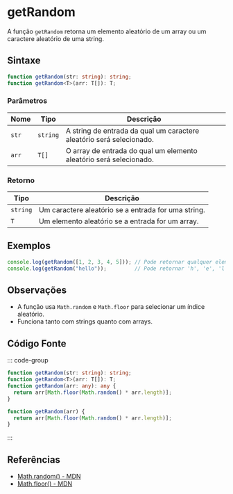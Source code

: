 # getRandom

A função `getRandom` retorna um elemento aleatório de um array ou um caractere aleatório de uma string.

## Sintaxe

```typescript
function getRandom(str: string): string;
function getRandom<T>(arr: T[]): T;
```

### Parâmetros

| Nome  | Tipo      | Descrição                                                      |
|-------|-----------|------------------------------------------------------------------|
| `str` | `string`  | A string de entrada da qual um caractere aleatório será selecionado. |
| `arr` | `T[]`     | O array de entrada do qual um elemento aleatório será selecionado.   |

### Retorno

| Tipo     | Descrição                                                               |
|----------|---------------------------------------------------------------------------|
| `string` | Um caractere aleatório se a entrada for uma string.                        |
| `T`      | Um elemento aleatório se a entrada for um array.                          |

## Exemplos

```typescript
console.log(getRandom([1, 2, 3, 4, 5])); // Pode retornar qualquer elemento do array
console.log(getRandom("hello"));         // Pode retornar 'h', 'e', 'l' ou 'o'
```

## Observações

- A função usa `Math.random` e `Math.floor` para selecionar um índice aleatório.
- Funciona tanto com strings quanto com arrays.

## Código Fonte

::: code-group
```typescript
function getRandom(str: string): string;
function getRandom<T>(arr: T[]): T;
function getRandom(arr: any): any {
  return arr[Math.floor(Math.random() * arr.length)];
}
```

```javascript
function getRandom(arr) {
  return arr[Math.floor(Math.random() * arr.length)];
}
```
:::

## Referências

- [Math.random() - MDN](https://developer.mozilla.org/pt-BR/docs/Web/JavaScript/Reference/Global_Objects/Math/random)
- [Math.floor() - MDN](https://developer.mozilla.org/pt-BR/docs/Web/JavaScript/Reference/Global_Objects/Math/floor)